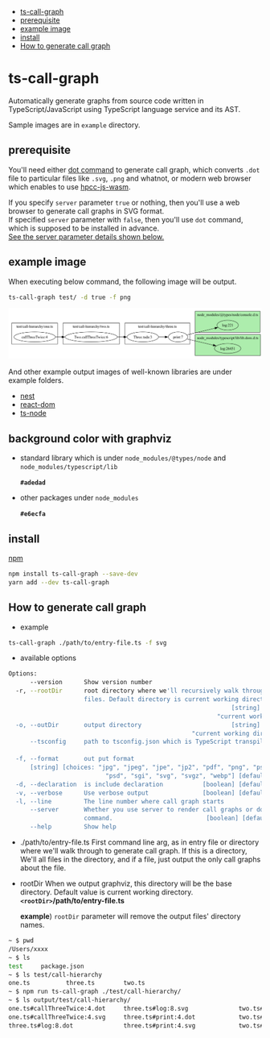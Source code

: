 - [ts-call-graph](#ts-call-graph)
- [prerequisite](#prerequisite)
- [example image](#example-image)
- [install](#install)
- [How to generate call graph](#how-to-generate-call-graph)

# ts-call-graph

Automatically generate graphs from source code written in TypeScript/JavaScript using TypeScript language service and its AST.

Sample images are in `example` directory.

## prerequisite

You'll need either [dot command](https://graphviz.org/download/) to generate call graph, which converts `.dot` file to particular files like `.svg`, `.png` and whatnot, or modern web browser which enables to use [hpcc-js-wasm](https://hpcc-systems.github.io/hpcc-js-wasm/).

If you specify `server` parameter `true` or nothing, then you'll use a web browser to generate call graphs in SVG format.
<br>If specified `server` parameter with `false`, then you'll use `dot` command, which is supposed to be installed in advance.
<br>[See the server parameter details shown below.](#how-to-generate-call-graph)

## example image

When executing below command, the following image will be output.

```sh
ts-call-graph test/ -d true -f png
```

![test](example/test/call-hierarchy/one.png)

And other example output images of well-known libraries are under example folders.

- [nest](./example/nest/README.md)
- [react-dom](./example/react-dom/README.md)
- [ts-node](./example/ts-node/README.md)

## background color with graphviz

- standard library which is under `node_modules/@types/node` and `node_modules/typescript/lib`

  **`#adedad`**

- other packages under `node_modules`

  **`#e6ecfa`**

## install

[npm](https://www.npmjs.com/package/ts-call-graph)

```sh
npm install ts-call-graph --save-dev
yarn add --dev ts-call-graph
```

## How to generate call graph

- example

```sh
ts-call-graph ./path/to/entry-file.ts -f svg
```

- available options

```sh
Options:
      --version      Show version number                               [boolean]
  -r, --rootDir      root directory where we'll recursively walk through source
                     files. Default directory is current working directory.
                                                              [string] [default:
                                                          "current working directory"]
  -o, --outDir       output directory                         [string] [default:
                                                   "current working directory/output"]
      --tsconfig     path to tsconfig.json which is TypeScript transpile config
                                                                        [string]
  -f, --format       out put format
      [string] [choices: "jpg", "jpeg", "jpe", "jp2", "pdf", "png", "ps", "ps2",
                           "psd", "sgi", "svg", "svgz", "webp"] [default: "svg"]
  -d, --declaration  is include declaration           [boolean] [default: false]
  -v, --verbose      Use verbose output               [boolean] [default: false]
  -l, --line         The line number where call graph starts            [number]
      --server       Whether you use server to render call graphs or dot
                     command.                          [boolean] [default: true]
      --help         Show help                                         [boolean]
```

- ./path/to/entry-file.ts
  First command line arg, as in entry file or directory where we'll walk through to generate call graph.
  If this is a directory, We'll all files in the directory, and if a file, just output the only call graphs about the file.
- rootDir
  When we output graphviz, this directory will be the base directory. Default value is current working directory.
  **`<rootDir>`/path/to/entry-file.ts**

  **example**)
  `rootDir` parameter will remove the output files' directory names.

```sh
~ $ pwd
/Users/xxxx
~ $ ls
test     package.json
~ $ ls test/call-hierarchy
one.ts          three.ts        two.ts
~ $ npm run ts-call-graph ./test/call-hierarchy/
~ $ ls output/test/call-hierarchy/
one.ts#callThreeTwice:4.dot     three.ts#log:8.svg              two.ts#tada:7.dot               two.ts#tada:8.svg
one.ts#callThreeTwice:4.svg     three.ts#print:4.dot            two.ts#tada:7.svg
three.ts#log:8.dot              three.ts#print:4.svg            two.ts#tada:8.do
```
